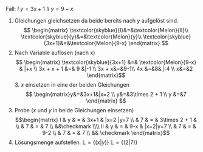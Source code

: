 


Fall: 
$I$   $y  = 3x + 1$
$II$ $y = 9 - x$ 

1. Gleichungen gleichsetzen da beide bereits nach $y$ aufgelöst sind.
  $$ 
  \begin{matrix}
   \textcolor{skyblue}{I}&=&\textcolor{Melon}{II}\\ 
   \textcolor{skyblue}{y}&=&\textcolor{Melon}{y}\\
   \textcolor{skyblue}{3x+1}&=&\textcolor{Melon}{9-x}
\end{matrix}
   $$
2. Nach Variable auflösen (nach x)
   $$ \begin{matrix} \textcolor{skyblue}{3x+1} &=& \textcolor{Melon}{9-x} & |+x \\ 3x + x + 1 &=& 9 &|-1 \\ 3x + x&=&9-1\\ 4x &=&8& |:4 \\ x&=&2  \end{matrix}$$
   3. $x$ einsetzen in eine der beiden Gleichungen
 $$ \begin{matrix}y&=&3x+1&|x=2 \\ y&=&3\times 2 + 1 \\
      y &=&7 \end{matrix} $$
  4. Probe ($x$ und $y$ in beide Gleichungen einsetzen)
$$\begin{matrix} I & y & = & 3x+1 & |x=2 |y=7 \\ & 7 & = & 3\times 2 + 1 & \\ & 7 & = & 7 \\ &&\checkmark \\\\ II & y & = & 9-x & |x=2|y=7 \\ & 7 & = & 9-2 \\ & 7 & = & 7 \\ && \checkmark \end{matrix}$$
5. Lösungsmenge aufstellen. $\mathbb{L} = \{(x|y)\}$
   $\mathbb{L}=\{(2|7)\}$ 